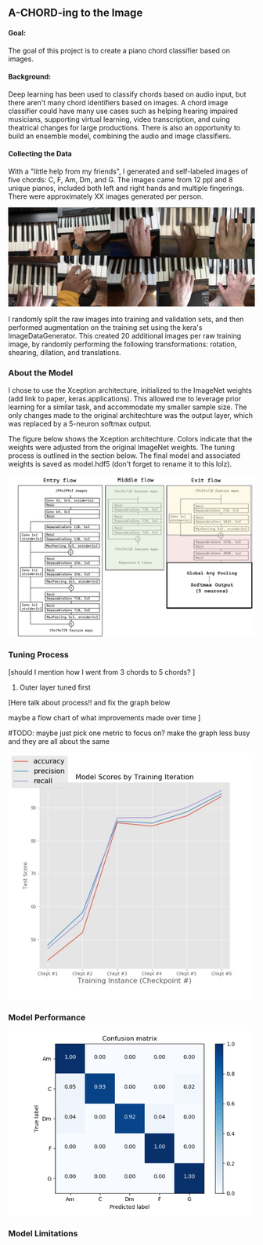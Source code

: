 ## A-CHORD-ing to the Image


#### Goal: 
The goal of this project is to create a piano chord classifier based on images.  

#### Background: 
Deep learning has been used to classify chords based on audio input, but there aren't many chord identifiers based on images. A chord image classifier could have many use cases such as helping hearing impaired musicians, supporting virtual learning, video transcription, and cuing theatrical changes for large productions. There is also an opportunity to build an ensemble model, combining the audio and image classifiers. 

#### Collecting the Data
With a "little help from my friends", I generated and self-labeled images of five chords: C, F, Am, Dm, and G.  The images came from 12 ppl and 8 unique pianos, included both left and right hands and multiple fingerings.  There were approximately XX images generated per person. 

<p align="center">
<img src="images/brady_bunch_hands.png" width="600px" >
</p>

I randomly split the raw images into training and validation sets, and then performed augmentation on the training set using the kera's ImageDataGenerator.  This created 20 additional images per raw training image, by randomly performing the following transformations: rotation, shearing, dilation, and translations.

### About the Model
I chose to use the Xception architecture, initialized to the ImageNet weights (add link to paper, keras.applications). This allowed me to leverage prior learning for a similar task, and accommodate my smaller sample size. The only changes made to the original architechture was the output layer, which was replaced by a 5-neuron softmax output.

The figure below shows the Xception architechture.  Colors indicate that the weights were adjusted from the original ImageNet weights. The tuning process is outlined in the section below.  The final model and associated weights is saved as model.hdf5 (don't forget to rename it to this lolz).

<p align="center">
<img src="images/Xception_model.png" width="600px" >
</p>


### Tuning Process
[should I mention how I went from 3 chords to 5 chords? ]

1. Outer layer tuned first 


[Here talk about process!! and fix the graph below

maybe a flow chart of what improvements made over time ]

#TODO: maybe just pick one metric to focus on?  make the graph less busy and they are all about the same 

<p align="center">
<img src="images/model_progress.jpeg" width="600px" >
</p>

### Model Performance

<p align="center">
<img src="images/conf_matrix_5chords_chkpt4.png" width="600px" >
</p>

### Model Limitations